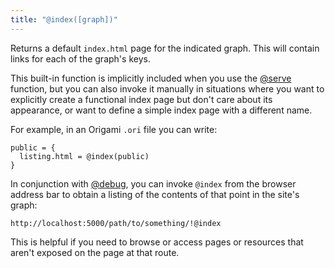 ```yaml
---
title: "@index([graph])"
---
```


Returns a default `index.html` page for the indicated graph. This will contain links for each of the graph's keys.

This built-in function is implicitly included when you use the [@serve](#@serve) function, but you can also invoke it manually in situations where you want to explicitly create a functional index page but don't care about its appearance, or want to define a simple index page with a different name.

For example, in an Origami `.ori` file you can write:

```
public = {
  listing.html = @index(public)
}
```

In conjunction with [@debug](@debug.html), you can invoke `@index` from the browser address bar to obtain a listing of the contents of that point in the site's graph:

```
http://localhost:5000/path/to/something/!@index
```

This is helpful if you need to browse or access pages or resources that aren't exposed on the page at that route.
